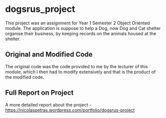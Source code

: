 # dogsrus_project
This project was an assignment for Year 1 Semester 2 Object Oriented module. The application is suppose to help a Dog, now Dog and Cat shelter organise their business, by keeping records on the animals housed at the shelter. 
## Original and Modified Code
The original code was the code provided to me by the lecturer of this module, which I then had to modify extensively and that is the product of the modified code. 
## Full Report on Project
A more detailed report about the project - https://nicolaspetras.wordpress.com/portfolio/dogsrus-project
